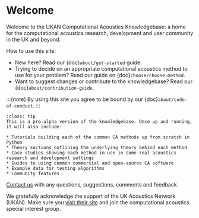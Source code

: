 # Welcome 

Welcome to the UKAN Computational Acoustics Knowledgebase: a home for the computational acoustics research, development and user community in the UK and beyond.

How to use this site:

- New here? Read our {doc}`about/get-started` guide.
- Trying to decide on an appropriate computational acoustics method to use for your problem? Read our guide on {doc}`choose/choose-method`.
- Want to suggest changes or contribute to the knowledgebase? Read our {doc}`about/contribution-guide`.

:::{note}
By using this site you agree to be bound by our {doc}`about/code-of-conduct`.
:::

```{admonition} More content to follow!
:class: tip
This is a pre-alpha version of the knowledgebase. Once up and running, it will also include:

* Tutorials building each of the common CA methods up from scratch in Python
* Theory sections outlining the underlying theory behind each method
* Case studies showing each method in use in some real acoustics research and development settings
* Guides to using common commercial and open-source CA software
* Example data for testing algorithms
* Community features

```

[Contact us](mailto:ukan.ca.knowledgebase@gmail.com) with any questions, suggestions, comments and feedback.

We gratefully acknowledge the support of the UK Acoustics Network (UKAN). Make sure you [visit their site](https://acoustics.ac.uk/) and join the computational acoustics special interest group.